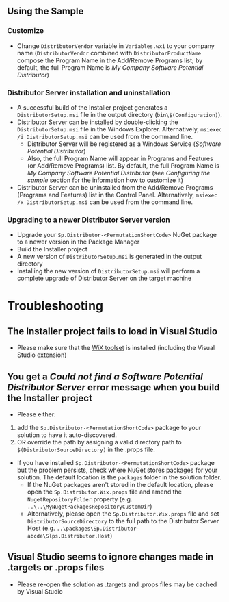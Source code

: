 ## Using the Sample

### Customize
* Change `DistributorVendor` variable in `Variables.wxi` to your company name (`DistributorVendor` combined with `DistributorProductName` compose the Program Name in the Add/Remove Programs list; by default, the full Program Name is _My Company Software Potential Distributor_)

### Distributor Server installation and uninstallation
* A successful build of the Installer project generates a `DistributorSetup.msi` file in the output directory (`bin\$(Configuration)`).
* Distributor Server can be installed by double-clicking the `DistributorSetup.msi` file in the Windows Explorer. Alternatively, `msiexec /i DistributorSetup.msi` can be used from the command line.
    - Distributor Server will be registered as a Windows Service (_Software Potential Distributor_)
    - Also, the full Program Name will appear in Programs and Features (or Add/Remove Programs) list. By default, the full Program Name is _My Company Software Potential Distributor_ (see _Configuring the sample_ section for the information how to customize it)
* Distributor Server can be uninstalled from the Add/Remove Programs (Programs and Features) list in the Control Panel. Alternatively, `msiexec /x DistributorSetup.msi` can be used from the command line.

### Upgrading to a newer Distributor Server version
* Upgrade your `Sp.Distributor-<PermutationShortCode>` NuGet package to a newer version in the Package Manager
* Build the Installer project
* A new version of `DistributorSetup.msi` is generated in the output directory
* Installing the new version of `DistributorSetup.msi` will perform a complete upgrade of Distributor Server on the target machine

# Troubleshooting
## The Installer project fails to load in Visual Studio
* Please make sure that the [WiX toolset](http://wixtoolset.org) is installed (including the Visual Studio extension)

## You get a _Could not find a Software Potential Distributor Server_ error message when you build the Installer project
* Please either:
 1. add the `Sp.Distributor-<PermutationShortCode>` package to your solution to have it auto-discovered.
 2. OR override the path by assigning a valid directory path to `$(DistributorSourceDirectory)` in the .props file.
* If you have installed `Sp.Distributor-<PermutationShortCode>` package but the problem persists, check where NuGet stores packages for your solution. The default location is the `packages` folder in the solution folder. 
    - If the NuGet packages aren't stored in the default location, please open the `Sp.Distributor.Wix.props` file and amend the `NugetRepositoryFolder` property (e.g. `..\..\MyNugetPackagesRepositoryCustomDir`)
    -  Alternatively, please open the `Sp.Distributor.Wix.props` file and set `DistributorSourceDirectory` to the full path to the Distributor Server Host (e.g. `..\packages\Sp.Distributor-abcde\Slps.Distributor.Host`)

## Visual Studio seems to ignore changes made in .targets or .props files
* Please re-open the solution as .targets and .props files may be cached by Visual Studio


